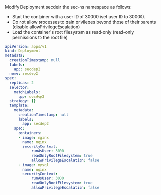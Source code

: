 Modify Deployment secdein the sec-ns namespace as follows:

- Start the container with a user ID of 30000 (set user ID to 30000).
- Do not allow processes to gain privileges beyond those of their parents (disable allowPrivilegeEscalation).
- Load the container's root filesystem as read-only (read-only permissions to the root file)


```yaml
apiVersion: apps/v1
kind: Deployment
metadata:
  creationTimestamp: null
  labels:
    app: secdep2
  name: secdep2
spec:
  replicas: 2
  selector:
    matchLabels:
      app: secdep2
  strategy: {}
  template:
    metadata:
      creationTimestamp: null
      labels:
        app: secdep2
    spec:
      containers:
      - image: nginx
        name: nginx
        securityContext:
            runAsUser: 3000
            readOnlyRootFilesystem: true
            allowPrivilegeEscalation: false
      - image: mysql
        name: nginx
        securityContext:
            runAsUser: 3000
            readOnlyRootFilesystem: true
            allowPrivilegeEscalation: false

```
